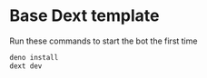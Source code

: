 # Base Dext template

Run these commands to start the bot the first time

```bash
deno install
dext dev
```
